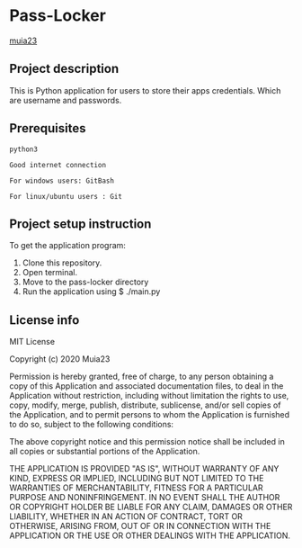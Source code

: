 # Pass-Locker

 [muia23](https://github.com/Muia23)

## Project description
This is Python application for users to store their apps credentials. Which are username and passwords.

## Prerequisites
    python3

    Good internet connection

    For windows users: GitBash
    
    For linux/ubuntu users : Git

## Project setup instruction
To get the application program: 

1. Clone this repository. 
2. Open terminal.
3. Move to the pass-locker directory
4. Run the application using
        $ ./main.py    

## License info
MIT License

Copyright (c) 2020 Muia23

Permission is hereby granted, free of charge, to any person obtaining a copy
of this Application and associated documentation files, to deal
in the Application without restriction, including without limitation the rights
to use, copy, modify, merge, publish, distribute, sublicense, and/or sell
copies of the Application, and to permit persons to whom the Application is
furnished to do so, subject to the following conditions:

The above copyright notice and this permission notice shall be included in all
copies or substantial portions of the Application.

THE APPLICATION IS PROVIDED "AS IS", WITHOUT WARRANTY OF ANY KIND, EXPRESS OR
IMPLIED, INCLUDING BUT NOT LIMITED TO THE WARRANTIES OF MERCHANTABILITY,
FITNESS FOR A PARTICULAR PURPOSE AND NONINFRINGEMENT. IN NO EVENT SHALL THE
AUTHOR OR COPYRIGHT HOLDER BE LIABLE FOR ANY CLAIM, DAMAGES OR OTHER
LIABILITY, WHETHER IN AN ACTION OF CONTRACT, TORT OR OTHERWISE, ARISING FROM,
OUT OF OR IN CONNECTION WITH THE APPLICATION OR THE USE OR OTHER DEALINGS WITH THE
APPLICATION.
